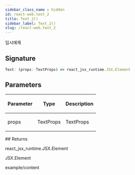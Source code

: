 ```yaml
---
sidebar_class_name : hidden
id: react-web.text_2
title: Text_2()
sidebar_label: Text_2()
slug: /react-web.text_2
---
```






임시예제

## Signature

```typescript
Text: (props: TextProps) => react_jsx_runtime.JSX.Element
```

## Parameters

<table><thead><tr><th>

Parameter


</th><th>

Type


</th><th>

Description


</th></tr></thead>
<tbody><tr><td>

props


</td><td>

TextProps


</td><td>

TextProps


</td></tr>
</tbody></table>
## Returns

react_jsx_runtime.JSX.Element

JSX.Element

 example/content

